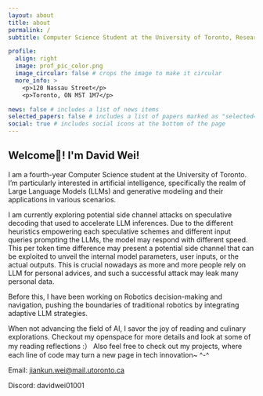 ```yaml
---
layout: about
title: about
permalink: /
subtitle: Computer Science Student at the University of Toronto, Researcher at MEDCVR Lab, QA Engineer at Uken Games Inc.

profile:
  align: right
  image: prof_pic_color.png
  image_circular: false # crops the image to make it circular
  more_info: >
    <p>120 Nassau Street</p>
    <p>Toronto, ON M5T 1M7</p>

news: false # includes a list of news items
selected_papers: false # includes a list of papers marked as "selected={true}"
social: true # includes social icons at the bottom of the page
---
```


## Welcome👋! I'm David Wei! 
I am a fourth-year Computer Science student at the University of Toronto. I’m particularly interested in artificial intelligence, specifically the realm of Large Language Models (LLMs) and generative modeling and their applications in various scenarios.

I am currently exploring potential side channel attacks on speculative decoding that used to accelerate LLM inferences. Due to the different heuristics empowering each speculative schemes and different input queries prompting the LLMs, the model may respond with different speed. This per token time difference may present a potential side channel that can be exploited to unveil the internal model parameters, user inputs, or the actual outputs. This is crucial nowadays as more and more people rely on LLM for personal advices, and such a successful attack may leak many personal data. 

Before this, I have been working on Robotics decision-making and navigation, pushing the boundaries of traditional robotics by integrating adaptive LLM strategies.

When not advancing the field of AI, I savor the joy of reading and culinary explorations. Checkout my openspace for more details and look at some of my reading reflections :） Also feel free to check out my projects, where each line of code may turn a new page in tech innovation~ ^-^

Email: jiankun.wei@mail.utoronto.ca

Discord: davidwei01001
